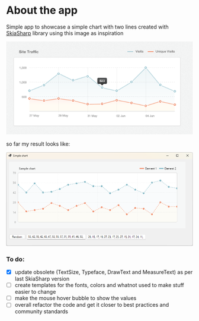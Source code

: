 # About the app
Simple app to showcase a simple chart with two lines created with [SkiaSharp](https://github.com/mono/SkiaSharp) library using this image as inspiration

![Alt text](Images/chart.png?raw=true "Chart")

so far my result looks like:

![Alt text](Images/sample.png?raw=true "Chart")

### To do:
- [x] update obsolete (TextSize, Typeface, DrawText and MeasureText) as per last SkiaSharp version
- [ ] create templates for the fonts, colors and whatnot used to make stuff easier to change
- [ ] make the mouse hover bubble to show the values
- [ ] overall refactor the code and get it closer to best practices and community standards
